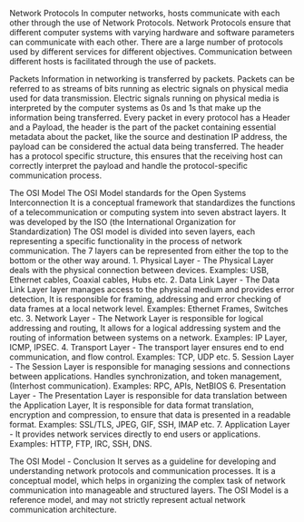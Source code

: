 Network Protocols
	In computer networks, hosts communicate with each other through the use of Network Protocols.
	Network Protocols ensure that different computer systems with varying hardware and software parameters can communicate with each other.
	There are a large number of protocols used by different services for different objectives.
	Communication between different hosts is facilitated through the use of packets.

Packets
	Information in networking is transferred by packets.
	Packets can be referred to as streams of bits running as electric signals on physical media used for data transmission.
	Electric signals running on physical media is interpreted by the computer systems as 0s and 1s that make up the information being transferred.
	Every packet in every protocol has a Header and a Payload, the header is the part of the packet containing essential metadata about the packet, like the source and destination IP address, the payload can be considered the actual data being transferred.
	The header has a protocol specific structure, this ensures that the receiving host can correctly interpret the payload and handle the protocol-specific communication process.

The OSI Model
	The OSI Model standards for the Open Systems Interconnection
	It is a conceptual framework that standardizes the functions of a telecommunication or computing system into seven abstract layers.
	It was developed by the ISO (the International Organization for Standardization)
	The OSI model is divided into seven layers, each representing a specific functionality in the process of network communication.
	The 7 layers can be represented from either the top to the bottom or the other way around.
	1. Physical Layer - The Physical Layer deals with the physical connection between devices. Examples: USB, Ethernet cables, Coaxial cables, Hubs etc.
	2. Data Link Layer - The Data Link Layer layer manages access to the physical medium and provides error detection, It is responsible for framing, addressing and error checking of data frames at a local network level. Examples: Ethernet Frames, Switches etc.
	3. Network Layer - The Network Layer is responsible for logical addressing and routing, It allows for a logical addressing system and the routing of information between systems on a network. Examples: IP Layer, ICMP, IPSEC.
	4. Transport Layer - The transport layer ensures end to end communication, and flow control. Examples: TCP, UDP etc.
	5. Session Layer - The Session Layer is responsible for managing sessions and connections between applications. Handles synchronization, and token management, (Interhost communication). Examples: RPC, APIs, NetBIOS
	6. Presentation Layer - The Presentation Layer is responsible for data translation between the Application Layer, It is responsible for data format translation, encryption and compression, to ensure that data is presented in a readable format. Examples: SSL/TLS, JPEG, GIF, SSH, IMAP etc.
	7. Application Layer - It provides network services directly to end users or applications. Examples: HTTP, FTP, IRC, SSH, DNS.

The OSI Model - Conclusion
	It serves as a guideline for developing and understanding network protocols and communication processes.
	It is a conceptual model, which helps in organizing the complex task of network communication into manageable and structured layers.
	The OSI Model is a reference model, and may not strictly represent actual network communication architecture.